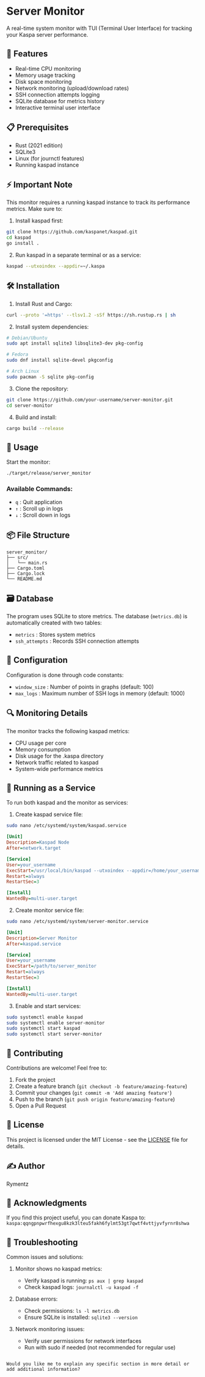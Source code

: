 
# Server Monitor

A real-time system monitor with TUI (Terminal User Interface) for tracking your Kaspa server performance.

## 🚀 Features

- Real-time CPU monitoring
- Memory usage tracking
- Disk space monitoring
- Network monitoring (upload/download rates)
- SSH connection attempts logging
- SQLite database for metrics history
- Interactive terminal user interface

## 📋 Prerequisites

- Rust (2021 edition)
- SQLite3
- Linux (for journctl features)
- Running kaspad instance

## ⚡ Important Note

This monitor requires a running kaspad instance to track its performance metrics. Make sure to:

1. Install kaspad first:
```bash
git clone https://github.com/kaspanet/kaspad.git
cd kaspad
go install .
```

2. Run kaspad in a separate terminal or as a service:
```bash
kaspad --utxoindex --appdir=~/.kaspa
```

## 🛠️ Installation

1. Install Rust and Cargo:
```bash
curl --proto '=https' --tlsv1.2 -sSf https://sh.rustup.rs | sh
```

2. Install system dependencies:
```bash
# Debian/Ubuntu
sudo apt install sqlite3 libsqlite3-dev pkg-config

# Fedora
sudo dnf install sqlite-devel pkgconfig

# Arch Linux
sudo pacman -S sqlite pkg-config
```

3. Clone the repository:
```bash
git clone https://github.com/your-username/server-monitor.git
cd server-monitor
```

4. Build and install:
```bash
cargo build --release
```

## 🚦 Usage

Start the monitor:
```bash
./target/release/server_monitor
```

### Available Commands:

- `q` : Quit application
- `↑` : Scroll up in logs
- `↓` : Scroll down in logs

## 📦 File Structure

```
server_monitor/
├── src/
│   └── main.rs
├── Cargo.toml
├── Cargo.lock
└── README.md
```

## 🗃️ Database

The program uses SQLite to store metrics. The database (`metrics.db`) is automatically created with two tables:

- `metrics` : Stores system metrics
- `ssh_attempts` : Records SSH connection attempts

## 🔧 Configuration

Configuration is done through code constants:

- `window_size` : Number of points in graphs (default: 100)
- `max_logs` : Maximum number of SSH logs in memory (default: 1000)

## 🔍 Monitoring Details

The monitor tracks the following kaspad metrics:
- CPU usage per core
- Memory consumption
- Disk usage for the .kaspa directory
- Network traffic related to kaspad
- System-wide performance metrics

## 🚀 Running as a Service

To run both kaspad and the monitor as services:

1. Create kaspad service file:
```bash
sudo nano /etc/systemd/system/kaspad.service
```

```ini
[Unit]
Description=Kaspad Node
After=network.target

[Service]
User=your_username
ExecStart=/usr/local/bin/kaspad --utxoindex --appdir=/home/your_username/.kaspa
Restart=always
RestartSec=3

[Install]
WantedBy=multi-user.target
```

2. Create monitor service file:
```bash
sudo nano /etc/systemd/system/server-monitor.service
```

```ini
[Unit]
Description=Server Monitor
After=kaspad.service

[Service]
User=your_username
ExecStart=/path/to/server_monitor
Restart=always
RestartSec=3

[Install]
WantedBy=multi-user.target
```

3. Enable and start services:
```bash
sudo systemctl enable kaspad
sudo systemctl enable server-monitor
sudo systemctl start kaspad
sudo systemctl start server-monitor
```

## 🤝 Contributing

Contributions are welcome! Feel free to:

1. Fork the project
2. Create a feature branch (`git checkout -b feature/amazing-feature`)
3. Commit your changes (`git commit -m 'Add amazing feature'`)
4. Push to the branch (`git push origin feature/amazing-feature`)
5. Open a Pull Request

## 📝 License

This project is licensed under the MIT License - see the [LICENSE](LICENSE) file for details.

## ✍️ Author

Rymentz

## 🙏 Acknowledgments

If you find this project useful, you can donate Kaspa to:
`kaspa:qqngpnpwrfhexgu8kzk3lteu5fakh6fylmt53gt7qwtf4vttjyvfyrnr8shwa`

## 🐛 Troubleshooting

Common issues and solutions:

1. Monitor shows no kaspad metrics:
   - Verify kaspad is running: `ps aux | grep kaspad`
   - Check kaspad logs: `journalctl -u kaspad -f`

2. Database errors:
   - Check permissions: `ls -l metrics.db`
   - Ensure SQLite is installed: `sqlite3 --version`

3. Network monitoring issues:
   - Verify user permissions for network interfaces
   - Run with sudo if needed (not recommended for regular use)
```

Would you like me to explain any specific section in more detail or add additional information?
